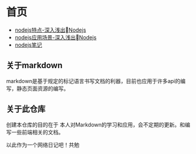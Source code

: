 # 首页

- [nodejs特点-深入浅出Nodejs](/nodejs/深入浅出Nodejs/nodejs特点.md)
- [nodejs应用场景-深入浅出Nodejs](/nodejs/深入浅出Nodejs/nodejs应用场景.md)
- [nodejs笔记](/nodejs/nodejs笔记.md)

## 关于markdown

markdown是基于规定的标记语言书写文档的利器，目前也应用于许多api的编写，静态页面资源的编写。

## 关于此仓库

创建本仓库的目的在于 本人对Markdown的学习和应用，会不定期的更新。和编写一些前端相关的文档。

以此作为一个网络日记吧！共勉